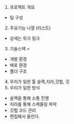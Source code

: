 1. 프로젝트 개요
 - 팀 구성 
2. 주요기능 나열 (리스트)
 - 상세는 위크 링크
3. 기술스택 =
 - 개발 환경
 - 배포 환경
 - 폴더 구조
4. 우리가 일한 툴 슬랙,지라,깃헙, 깃
5. 우리가 일한 방식
 - 슬랙을 통해 소통 진행
 - 지라를 통해 스케줄링 파악
 - 깃헙 코드 관리
 - 편집해서 올린다.



